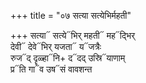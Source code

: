 +++
title = "०७ सत्या सत्येभिर्महती"

+++
सत्या᳓ सत्ये᳓भिर् महती᳓ मह᳓द्भिर्  
देवी᳓ देवे᳓भिर् यजता᳓ य᳓जत्रैः  
रुज᳓द् दॄळ्हा᳓नि+ द᳓दद् उस्रि᳓याणाम्  
प्र᳓ति गा᳓व उष᳓सं वावशन्त